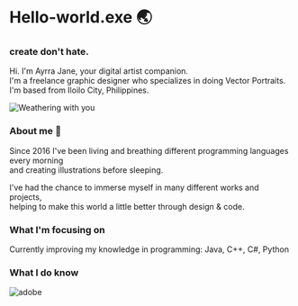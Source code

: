 # Hello-world.exe 🌏   

### create don't hate.

Hi. I'm Ayrra Jane, your digital artist companion.  
I'm a freelance graphic designer who specializes in doing Vector Portraits.  
I'm based from Iloilo City, Philippines.

![Weathering with you](https://media1.tenor.com/images/bcb760ae97dc97e7d6855fe2694e345f/tenor.gif)

### About me 🤏 
Since 2016 I've been living and breathing different programming languages every morning   
and creating illustrations before sleeping.   

I've had the chance to immerse myself in many different works and projects,   
helping to make this world a little better through design & code.  

### What I'm focusing on
Currently improving my knowledge in programming: Java, C++, C#, Python

### What I do know

![adobe](https://scontent.fceb2-1.fna.fbcdn.net/v/t1.15752-9/122725457_348828449682252_4328519468293774617_n.png?_nc_cat=109&ccb=2&_nc_sid=ae9488&_nc_eui2=AeGDem7Z0WIl3fg2-YE4SNkObumCbqIF_Wlu6YJuogX9aVdBsmUwvaQl6cpQjgO3I1e-ftPTq3IAr7e8LARM0_qd&_nc_ohc=3vBWIGLM644AX91hKvb&_nc_ht=scontent.fceb2-1.fna&oh=97367bfd756c40a8cf5281f7b73847f2&oe=5FBCDE30)



<!--
**ayrrajane/ayrrajane** is a ✨ _special_ ✨ repository because its `README.md` (this file) appears on your GitHub profile.

Here are some ideas to get you started:

- 🔭 I’m currently working on ...
- 🌱 I’m currently learning ...
- 👯 I’m looking to collaborate on ...
- 🤔 I’m looking for help with ...
- 💬 Ask me about ...
- 📫 How to reach me: ...
- 😄 Pronouns: ...
- ⚡ Fun fact: ...
-->
